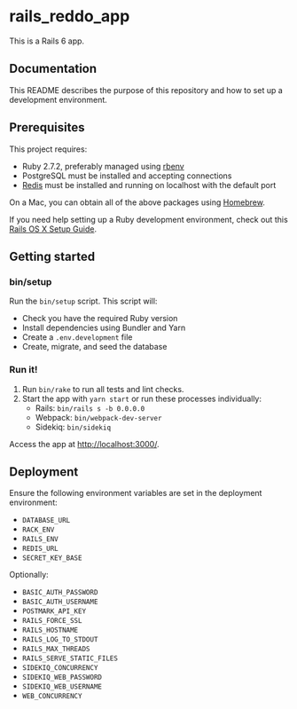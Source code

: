 # rails_reddo_app

This is a Rails 6 app.

## Documentation

This README describes the purpose of this repository and how to set up a development environment.

## Prerequisites

This project requires:

* Ruby 2.7.2, preferably managed using [rbenv][]
* PostgreSQL must be installed and accepting connections
* [Redis][] must be installed and running on localhost with the default port

On a Mac, you can obtain all of the above packages using [Homebrew][].

If you need help setting up a Ruby development environment, check out this [Rails OS X Setup Guide](https://mattbrictson.com/rails-osx-setup-guide).

## Getting started

### bin/setup

Run the `bin/setup` script. This script will:

* Check you have the required Ruby version
* Install dependencies using Bundler and Yarn
* Create a `.env.development` file
* Create, migrate, and seed the database

### Run it!

1. Run `bin/rake` to run all tests and lint checks.
2. Start the app with `yarn start` or run these processes individually:
   - Rails: `bin/rails s -b 0.0.0.0`
   - Webpack: `bin/webpack-dev-server`
   - Sidekiq: `bin/sidekiq`

Access the app at <http://localhost:3000/>.

## Deployment

Ensure the following environment variables are set in the deployment environment:

* `DATABASE_URL`
* `RACK_ENV`
* `RAILS_ENV`
* `REDIS_URL`
* `SECRET_KEY_BASE`

Optionally:

* `BASIC_AUTH_PASSWORD`
* `BASIC_AUTH_USERNAME`
* `POSTMARK_API_KEY`
* `RAILS_FORCE_SSL`
* `RAILS_HOSTNAME`
* `RAILS_LOG_TO_STDOUT`
* `RAILS_MAX_THREADS`
* `RAILS_SERVE_STATIC_FILES`
* `SIDEKIQ_CONCURRENCY`
* `SIDEKIQ_WEB_PASSWORD`
* `SIDEKIQ_WEB_USERNAME`
* `WEB_CONCURRENCY`

[rbenv]:https://github.com/sstephenson/rbenv
[redis]:http://redis.io
[Homebrew]:http://brew.sh
